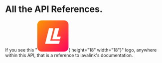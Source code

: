 # All the API References.

If you see this "![Lavalink](../assets/lavalink_logo.png){ height="18" width="18"}" logo, anywhere within this API, that is a reference to lavalink's documentation.